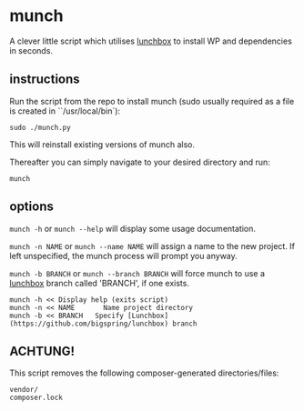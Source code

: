 munch
=====

A clever little script which utilises [lunchbox](https://github.com/bigspring/lunchbox) to install WP and dependencies in seconds.

instructions
------------

Run the script from the repo to install munch (sudo usually required as a file is created in ``/usr/local/bin`):
```
sudo ./munch.py
```
This will reinstall existing versions of munch also.

Thereafter you can simply navigate to your desired directory and run:
```
munch
```

options
-------

`munch -h` or `munch --help` will display some usage documentation.

`munch -n NAME` or `munch --name NAME` will assign a name to the new project. If left unspecified, the munch process will prompt you anyway.

`munch -b BRANCH` or `munch --branch BRANCH` will force munch to use a [lunchbox](https://github.com/bigspring/lunchbox) branch called 'BRANCH', if one exists.

```
munch -h << Display help (exits script)
munch -n << NAME       Name project directory
munch -b << BRANCH   Specify [Lunchbox](https://github.com/bigspring/lunchbox) branch
```

ACHTUNG!
--------

This script removes the following composer-generated directories/files:
```
vendor/
composer.lock
```
